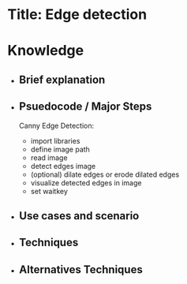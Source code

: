 # Title: Edge detection

# Knowledge

- ## Brief explanation
  
   
- ## Psuedocode / Major Steps

  Canny Edge Detection:

  - import libraries
  - define image path
  - read image
  - detect edges image
  - (optional) dilate edges or erode dilated edges 
  - visualize detected edges in image
  - set waitkey

- ## Use cases and scenario
  
- ## Techniques
- ## Alternatives Techniques
